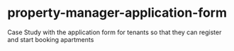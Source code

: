 # property-manager-application-form
Case Study with the application form for tenants so that they can register and start booking apartments
